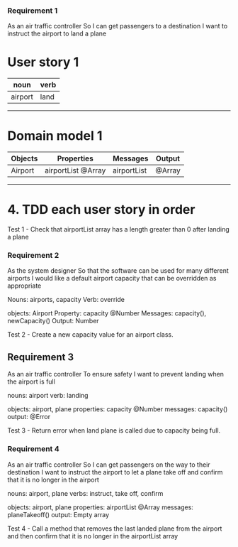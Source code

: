 ### Requirement 1

As an air traffic controller
So I can get passengers to a destination
I want to instruct the airport to land a plane

# User story 1 

| noun      | verb   |
|-----------|--------|
|airport    | land   |

--- 

# Domain model 1

| Objects     | Properties               | Messages          | Output   |
| ----------- | ------------------------ | ----------------- | -------- |
| Airport     | airportList @Array       | airportList       | @Array   |

---

# 4. TDD each user story in order

Test 1 - Check that airportList array has a length greater than 0 after landing a plane


### Requirement 2 

As the system designer
So that the software can be used for many different airports
I would like a default airport capacity that can be overridden as appropriate

Nouns: airports, capacity
Verb: override

objects: Airport
Property: capacity @Number
Messages: capacity(), newCapacity()
Output: Number

Test 2 - Create a new capacity value for an airport class. 



## Requirement 3

As an air traffic controller
To ensure safety
I want to prevent landing when the airport is full

nouns: airport
verb: landing

objects: airport, plane
properties: capacity @Number
messages: capacity()
output: @Error

Test 3 - Return error when land plane is called due to capacity being full. 


### Requirement 4

As an air traffic controller
So I can get passengers on the way to their destination
I want to instruct the airport to let a plane take off and confirm that it is no longer in the airport

nouns: airport, plane
verbs: instruct, take off, confirm

objects: airport, plane
properties: airportList @Array
messages: planeTakeoff()
output: Empty array

Test 4 - Call a method that removes the last landed plane from the airport and then confirm that it is no longer in the airportList array



